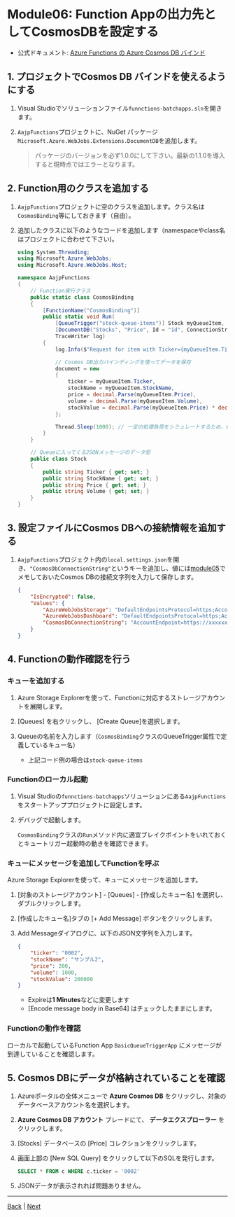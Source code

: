 # Module06: Function Appの出力先としてCosmosDBを設定する

* 公式ドキュメント: [Azure Functions の Azure Cosmos DB バインド](https://docs.microsoft.com/ja-jp/azure/azure-functions/functions-bindings-cosmosdb#output)

## 1. プロジェクトでCosmos DB バインドを使えるようにする

1. Visual Studioでソリューションファイル```funnctions-batchapps.sln```を開きます。

1. ```AajpFunctions```プロジェクトに、NuGet パッケージ ```Microsoft.Azure.WebJobs.Extensions.DocumentDB```を追加します。

    > パッケージのバージョンを必ず1.0.0にして下さい。最新の1.1.0を導入すると現時点ではエラーとなります。

## 2. Function用のクラスを追加する

1. ```AajpFunctions```プロジェクトに空のクラスを追加します。クラス名は```CosmosBinding```等にしておきます（自由）。

1. 追加したクラスに以下のようなコードを追加します（namespaceやclass名はプロジェクトに合わせて下さい)。

    ```cs
    using System.Threading;
    using Microsoft.Azure.WebJobs;
    using Microsoft.Azure.WebJobs.Host;

    namespace AajpFunctions
    {
        // Function実行クラス
        public static class CosmosBinding
        {
            [FunctionName("CosmosBinding")]
            public static void Run(
                [QueueTrigger("stock-queue-items")] Stock myQueueItem,
                [DocumentDB("Stocks", "Price", Id = "id", ConnectionStringSetting = "CosmosDbConnectionString")] out dynamic document,
                TraceWriter log)
            {
                log.Info($"Request for item with Ticker={myQueueItem.Ticker}.");

                // Cosmos DB出力バインディングを使ってデータを保存
                document = new
                {
                    ticker = myQueueItem.Ticker,
                    stockName = myQueueItem.StockName,
                    price = decimal.Parse(myQueueItem.Price),
                    volume = decimal.Parse(myQueueItem.Volume),
                    stockValue = decimal.Parse(myQueueItem.Price) * decimal.Parse(myQueueItem.Volume)
                };

                Thread.Sleep(1000); // 一定の処理負荷をシミュレートするため、擬似的に待機を入れる
            }
        }

        // Queueに入ってくるJSONメッセージのデータ型
        public class Stock
        {
            public string Ticker { get; set; }
            public string StockName { get; set; }
            public string Price { get; set; }
            public string Volume { get; set; }
        }
    }
    ```

## 3. 設定ファイルにCosmos DBへの接続情報を追加する

1. ```AajpFunctions```プロジェクト内の```local.settings.json```を開き、```"CosmosDbConnectionString"```というキーを追加し、値には[module05](module05.md)でメモしておいたCosmos DBの接続文字列を入力して保存します。

    ```json
    {
        "IsEncrypted": false,
        "Values": {
            "AzureWebJobsStorage": "DefaultEndpointsProtocol=https;AccountName=xxxxxx;AccountKey=xxxxxxx4bVMg==;EndpointSuffix=core.windows.net",
            "AzureWebJobsDashboard": "DefaultEndpointsProtocol=https;AccountName=xxxxxx;AccountKey=xxxxxxx4bVMg==;EndpointSuffix=core.windows.net",
            "CosmosDbConnectionString": "AccountEndpoint=https://xxxxxxxx.documents.azure.com:443/;AccountKey=b8PM2D........oLzm254IA==;"
        }
    }
    ```

## 4. Functionの動作確認を行う

### キューを追加する

1. Azure Storage Explorerを使って、Functionに対応するストレージアカウントを展開します。

1. [Queues] を右クリックし、 [Create Queue]を選択します。

1. Queueの名前を入力します（```CosmosBinding```クラスのQueueTrigger属性で定義しているキュー名）

    * 上記コード例の場合は```stock-queue-items```

### Functionのローカル起動

1. Visual Studioの```funnctions-batchapps```ソリューションにある```AajpFunctions```をスタートアッププロジェクトに設定します。

1. デバッグで起動します。
    
    ```CosmosBinding```クラスの```Run```メソッド内に適宜ブレイクポイントをいれておくとキュートリガー起動時の動きを確認できます。

### キューにメッセージを追加してFunctionを呼ぶ

Azure Storage Explorerを使って、キューにメッセージを追加します。

1. [対象のストレージアカウント] - [Queues] - [作成したキュー名] を選択し、ダブルクリックします。

1. [作成したキュー名]タブの [+ Add Message] ボタンをクリックします。

1. Add Messageダイアログに、以下のJSON文字列を入力します。

    ```json
    {
        "ticker": "0002",
        "stockName": "サンプル2",
        "price": 200,
        "volume": 1000,
        "stockValue": 200000
    }
    ```
    - Expireは**1 Minutes**などに変更します
    - [Encode message body in Base64] はチェックしたままにします。

### Functionの動作を確認

ローカルで起動しているFunction App ```BasicQueueTriggerApp``` にメッセージが到達していることを確認します。

## 5. Cosmos DBにデータが格納されていることを確認

1. Azureポータルの全体メニューで **Azure Cosmos DB** をクリックし、対象のデータベースアカウント名を選択します。

1. **Azure Cosmos DB アカウント** ブレードにて、 **データエクスプローラー** をクリックします。

1. [Stocks] データベースの [Price] コレクションをクリックします。

1. 画面上部の [New SQL Query] をクリックして以下のSQLを発行します。

    ```sql
    SELECT * FROM c WHERE c.ticker = '0002'
    ```

1. JSONデータが表示されれば問題ありません。

---
[Back](module05.md) | [Next](module07.md)